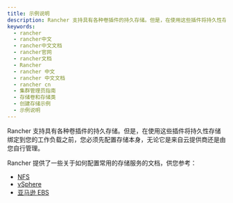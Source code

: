 ```yaml
---
title: 示例说明
description: Rancher 支持具有各种卷插件的持久存储。但是，在使用这些插件将持久性存储绑定到您的工作负载之前，您必须先配置存储本身，无论它是来自云提供商还是由您自行管理。Rancher 提供了一些关于如何配置常用存储服务的文档，供您参考。
keywords:
  - rancher
  - rancher中文
  - rancher中文文档
  - rancher官网
  - rancher文档
  - Rancher
  - rancher 中文
  - rancher 中文文档
  - rancher cn
  - 集群管理员指南
  - 存储卷和存储类
  - 创建存储示例
  - 示例说明
---
```


Rancher 支持具有各种卷插件的持久存储。但是，在使用这些插件将持久性存储绑定到您的工作负载之前，您必须先配置存储本身，无论它是来自云提供商还是由您自行管理。

Rancher 提供了一些关于如何配置常用的存储服务的文档，供您参考：

- [NFS](/docs/rancher2.5/cluster-admin/volumes-and-storage/examples/nfs/)
- [vSphere](/docs/rancher2.5/cluster-admin/volumes-and-storage/examples/vsphere/)
- [亚马逊 EBS](/docs/rancher2.5/cluster-admin/volumes-and-storage/examples/ebs/)
